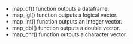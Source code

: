 * map_df() function outputs a dataframe.
* map_lgl() function outputs a logical vector.
* map_int() function outputs an integer vector.
* map_dbl() function outputs a double vector.
* map_chr() function outputs a character vector.
